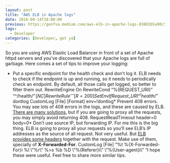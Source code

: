 ```yaml
---
layout: post
title: "AWS ELB in Apache logs"
date: 2016-09-14T18:00:00
previous: https://gonfva.medium.com/aws-elb-in-apache-logs-83883b5a90c5
tags:
  - Developer
categories: [Developer, got ya]
---
```


So you are using AWS Elastic Load Balancer in front of a set of Apache httpd servers and you’ve discovered that your Apache logs are full of garbage. Here comes a set of tips to improve your logging:

- Put a specific endpoint for the health check and don’t log it. ELB needs to check if the endpoint is up and running, so it needs to periodically check an endpoint. By default, all those calls get logged, so better to filter them out.
  RewriteEngine On
  RewriteCond “%{REQUEST_URI}” “^/health/$” [NC]
RewriteRule ^ — [R=200]
SetEnvIf Request\_URI “^/health/$” dontlog
  CustomLog [File] [Format] env=!dontlog* Prevent 408 errors. You may see lots of 408 errors in the logs, and these are caused by ELB. [There are many solutions](http://serverfault.com/a/485129), but if you are going to proxy all the requests, you may simply avoid returning 408.
  RequestReadTimeout header=0 body=0* Don’t use source IP, but forwarding IP. For me this is the big thing. ELB is going to proxy all your requests so you’ll see ELB’s IP addresses as the source of all request. Not very useful. But [ELB provides some headers](http://docs.aws.amazon.com/elasticloadbalancing/latest/classic/x-forwarded-headers.html) together with the request. Make use of them, specially of **X-Forwarded-For**.
  CustomLog [File] “%t %{X-Forwarded-For}i %l \”%r\” %>s %b %D \”%{Referer}i\” \”%{User-agent}i\” “I hope these were useful. Feel free to share more similar tips.
